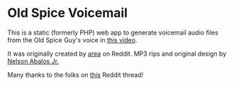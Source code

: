 Old Spice Voicemail
===================

This is a static (formerly PHP) web app to generate voicemail audio files from the Old Spice Guy's voice in [this video](http://www.youtube.com/watch?v=-8JsvwUcok0).

It was originally created by [area](https://www.reddit.com/user/area) on Reddit. MP3 rips and original design by [Nelson Abalos Jr.](https://twitter.com/thepixelgeek)

Many thanks to the folks on [this](https://www.reddit.com/r/reddit.com/comments/cpkpu/old_spice_man_records_voicemail_message_for/) Reddit thread!